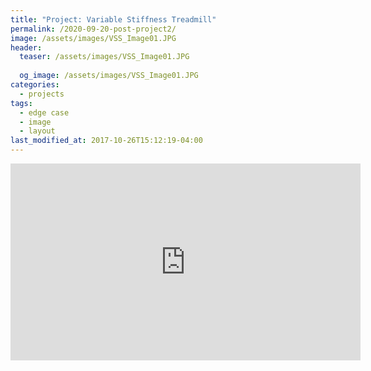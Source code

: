 ```yaml
---
title: "Project: Variable Stiffness Treadmill"
permalink: /2020-09-20-post-project2/
image: /assets/images/VSS_Image01.JPG
header:
  teaser: /assets/images/VSS_Image01.JPG
  
  og_image: /assets/images/VSS_Image01.JPG
categories:
  - projects
tags:
  - edge case
  - image
  - layout
last_modified_at: 2017-10-26T15:12:19-04:00
---
```




<iframe width="560" height="315" src="https://www.youtube.com/embed/nOWBYR_TzeM" frameborder="0" allow="accelerometer; autoplay; clipboard-write; encrypted-media; gyroscope; picture-in-picture" allowfullscreen></iframe>